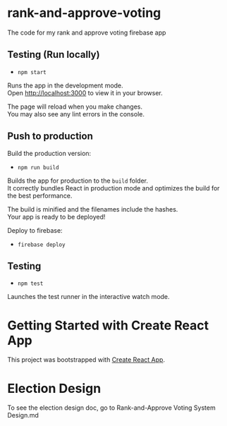 # rank-and-approve-voting
The code for my rank and approve voting firebase app

## Testing (Run locally)

* `npm start`

Runs the app in the development mode.\
Open [http://localhost:3000](http://localhost:3000) to view it in your browser.

The page will reload when you make changes.\
You may also see any lint errors in the console.

## Push to production

Build the production version:
* `npm run build`

Builds the app for production to the `build` folder.\
It correctly bundles React in production mode and optimizes the build for the best performance.

The build is minified and the filenames include the hashes.\
Your app is ready to be deployed!

Deploy to firebase:
* `firebase deploy`


## Testing

* `npm test`

Launches the test runner in the interactive watch mode.

# Getting Started with Create React App

This project was bootstrapped with [Create React App](https://github.com/facebook/create-react-app).

# Election Design

To see the election design doc, go to Rank-and-Approve Voting System Design.md



